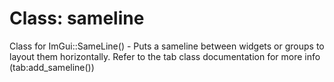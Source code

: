 # Class: sameline

Class for ImGui::SameLine() - Puts a sameline between widgets or groups to layout them horizontally.
Refer to the tab class documentation for more info (tab:add_sameline())
